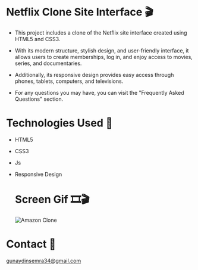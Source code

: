 # Netflix Clone Site Interface 🎬

* This project includes a clone of the Netflix site interface created using HTML5 and CSS3.

* With its modern structure, stylish design, and user-friendly interface, it allows users to create memberships, log in, and enjoy access to movies, series, and documentaries.

* Additionally, its responsive design provides easy access through phones, tablets, computers, and televisions.

* For any questions you may have, you can visit the "Frequently Asked Questions" section.

# Technologies Used 🎨
* HTML5
* CSS3
* Js
* Responsive Design

  # Screen Gif 🎞️🎬

  ![Amazon Clone](https://github.com/user-attachments/assets/5d459553-6b5d-46f4-a22a-8dd849e37f6b)

# Contact 📩

gunaydinsemra34@gmail.com

